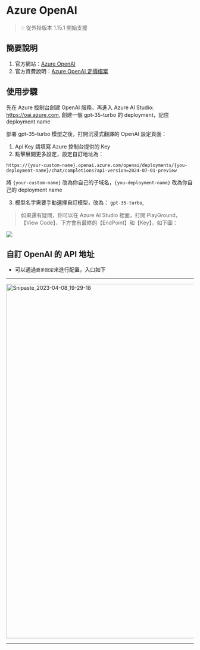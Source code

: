 # Azure OpenAI

> 💡 從外掛版本 1.15.1 開始支援

## 簡要說明

1. 官方網站：[Azure OpenAI](https://learn.microsoft.com/zh-cn/azure/cognitive-services/openai/chatgpt-quickstart?tabs=command-line&pivots=rest-api/)
2. 官方資費說明：[Azure OpenAI 定價檔案](https://azure.microsoft.com/zh-cn/pricing/details/cognitive-services/openai-service/#pricing)

## 使用步驟

先在 Azure 控制台創建 OpenAI 服務，再進入 Azure AI Studio: https://oai.azure.com, 創建一個 gpt-35-turbo 的 deployment，記住 deployment name

部署 gpt-35-turbo 模型之後，打開沉浸式翻譯的 OpenAI 設定頁面：

1. Api Key 請填寫 Azure 控制台提供的 Key
2. 點擊展開更多設定，設定自訂地址為：

`https://{your-custom-name}.openai.azure.com/openai/deployments/{you-deployment-name}/chat/completions?api-version=2024-07-01-preview`

將 `{your-custom-name}` 改為你自己的子域名，`{you-deployment-name}` 改為你自己的 deployment name

3. 模型名字需要手動選擇自訂模型，改為： `gpt-35-turbo`,

> 如果還有疑問，你可以在 Azure AI Studio 裡面，打開 PlayGround，【View Code】，下方會有最終的【EndPoint】和【Key】，如下圖：

![](https://s.immersivetranslate.com/static/official-static/assets/docs/doc-assets/azure-openai-key.jpg)

## 自訂 OpenAI 的 API 地址

- 可以通過`更多設定`來進行配置，入口如下

---

<img width="951" alt="Snipaste_2023-04-08_19-29-18" src="https://user-images.githubusercontent.com/5794691/230718739-ff661ce3-04af-4391-8efc-9a5a1c8374b0.png"/>

---
